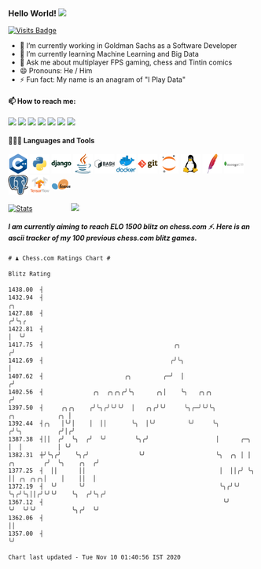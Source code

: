   ### Hello World!  <img src="https://github.com/sciencepal/sciencepal/blob/master/assets/Hi.gif" width="29px">
  [![Visits Badge](https://badges.pufler.dev/visits/sciencepal/sciencepal)](https://badges.pufler.dev/visits/sciencepal/sciencepal)
  
  - 🔭 I’m currently working in Goldman Sachs as a Software Developer
  - 🌱 I’m currently learning Machine Learning and Big Data
  - 💬 Ask me about multiplayer FPS gaming, chess and Tintin comics
  - 😄 Pronouns: He / Him
  - ⚡ Fun fact: My name is an anagram of "I Play Data"
  
  #### 📫 How to reach me:   
  [<img src="https://upload.wikimedia.org/wikipedia/commons/8/83/Steam_icon_logo.svg" width="3.5%"/>](https://steamcommunity.com/id/mongocds/)
  [<img src="https://github.com/sciencepal/sciencepal/blob/master/assets/discord-round.svg" width="3.5%"/>](https://discord.gg/MnUUbHe)
  [<img src="https://img.icons8.com/color/48/000000/twitter.png" width="3.5%"/>](https://twitter.com/sciencepal)
  [<img src="https://img.icons8.com/color/48/000000/linkedin.png" width="3.5%"/>](https://www.linkedin.com/in/adityapal1/)
  [<img src="https://img.icons8.com/fluent/48/000000/facebook-new.png" width="3.5%"/>](https://www.facebook.com/sciencepal/)
  [<img src="https://img.icons8.com/fluent/48/000000/instagram-new.png" width="3.5%"/>](https://www.instagram.com/aditya_sciencepal/)
  <a href="mailto:aditya.pal.science@gmail.com"> <img src="https://img.icons8.com/fluent/48/000000/gmail.png" width="3.5%"/> </a>
  
  #### 👨🏻‍💻 Languages and Tools <br />
  <code><img height="40" src="https://raw.githubusercontent.com/github/explore/80688e429a7d4ef2fca1e82350fe8e3517d3494d/topics/cpp/cpp.png"></code>
  <code><img height="40" src="https://raw.githubusercontent.com/github/explore/80688e429a7d4ef2fca1e82350fe8e3517d3494d/topics/python/python.png"></code>
  <code><img height="40" src="https://raw.githubusercontent.com/github/explore/80688e429a7d4ef2fca1e82350fe8e3517d3494d/topics/django/django.png"></code>
  <code><img height="40" src="https://raw.githubusercontent.com/github/explore/80688e429a7d4ef2fca1e82350fe8e3517d3494d/topics/java/java.png"></code>
  <code><img height="40" src="https://raw.githubusercontent.com/github/explore/80688e429a7d4ef2fca1e82350fe8e3517d3494d/topics/bash/bash.png"></code>
  <code><img height="40" src="https://raw.githubusercontent.com/github/explore/80688e429a7d4ef2fca1e82350fe8e3517d3494d/topics/docker/docker.png"></code>
  <code><img height="40" src="https://raw.githubusercontent.com/github/explore/80688e429a7d4ef2fca1e82350fe8e3517d3494d/topics/git/git.png"></code>
  <code><img height="40" src="https://raw.githubusercontent.com/github/explore/80688e429a7d4ef2fca1e82350fe8e3517d3494d/topics/jupyter-notebook/jupyter-notebook.png"></code>
  <code><img height="40" src="https://raw.githubusercontent.com/github/explore/80688e429a7d4ef2fca1e82350fe8e3517d3494d/topics/linux/linux.png"></code>
  <code><img height="40" src="https://raw.githubusercontent.com/github/explore/80688e429a7d4ef2fca1e82350fe8e3517d3494d/topics/maven/maven.png"></code>
  <code><img height="40" src="https://raw.githubusercontent.com/github/explore/80688e429a7d4ef2fca1e82350fe8e3517d3494d/topics/mongodb/mongodb.png"></code>
  <code><img height="40" src="https://raw.githubusercontent.com/github/explore/80688e429a7d4ef2fca1e82350fe8e3517d3494d/topics/postgresql/postgresql.png"></code>
  <code><img height="40" src="https://raw.githubusercontent.com/github/explore/80688e429a7d4ef2fca1e82350fe8e3517d3494d/topics/tensorflow/tensorflow.png"></code>
  <code><img height="40" src="https://raw.githubusercontent.com/github/explore/80688e429a7d4ef2fca1e82350fe8e3517d3494d/topics/scikit-learn/scikit-learn.png"></code>
  
  [![Stats](https://github-readme-stats.vercel.app/api?username=sciencepal&show_icons=true&theme=radical)](https://github-readme-stats.vercel.app/api?username=sciencepal&show_icons=true&theme=radical)&nbsp; &nbsp; &nbsp; &nbsp; &nbsp; &nbsp; &nbsp; &nbsp; &nbsp; &nbsp; <img src="https://github.com/sciencepal/sciencepal/blob/master/assets/saved.gif" width="195">
  
  ##### I am currently aiming to reach ELO 1500 blitz on chess.com ⚡. Here is an ascii tracker of my 100 previous chess.com blitz games.

  ```
  # ♟︎ Chess.com Ratings Chart #
  
  Blitz Rating

 1438.00  ┤
 1432.94  ┤                                                                                               ╭╮
 1427.88  ┤                                                                                              ╭╯╰╮╭
 1422.81  ┤                                                                                              │  ╰╯
 1417.75  ┤                                     ╭╮                                                      ╭╯
 1412.69  ┤                                    ╭╯╰╮                                                     │
 1407.62  ┤                       ╭╮         ╭─╯  │                                                    ╭╯
 1402.56  ┤              ╭╮  ╭╮╭╮╭╯╰╮      ╭╮│    ╰╮   ╭╮╭╮                                           ╭╯
 1397.50  ┤     ╭╮╭╮    ╭╯╰╮╭╯╰╯╰╯  │   ╭╮╭╯╰╯     ╰╮╭─╯╰╯╰╮                         ╭╮            ╭╮ │
 1392.44  ┤╭╮   │╰╯│    │  ││       ╰╮  │╰╯         ╰╯     ╰╮                       ╭╯╰╮          ╭╯│╭╯
 1387.38  ┤││  ╭╯  ╰╮  ╭╯  ╰╯        ╰╮╭╯                   │      ╭─╮              │  │          │ ╰╯
 1382.31  ┼╯╰╮╭╯    ╰╮╭╯              ╰╯                    ╰╮  ╭╮ │ │   ╭╮        ╭╯  ╰╮    ╭╮  ╭╯
 1377.25  ┤  ││      ││                                      │  ││╭╯ ╰╮  ││ ╭╮ ╭╮╭╮│    │    ││  │
 1372.19  ┤  ╰╯      ╰╯                                      ╰╮╭╯╰╯   ╰╮╭╯╰╮││╭╯╰╯╰╯    ╰╮  ╭╯╰╮╭╯
 1367.12  ┤                                                   ╰╯       ╰╯  ╰╯╰╯          ╰╮╭╯  ╰╯
 1362.06  ┤                                                                               ││
 1357.00  ┤                                                                               ╰╯

Chart last updated - Tue Nov 10 01:40:56 IST 2020  
  ```
  
